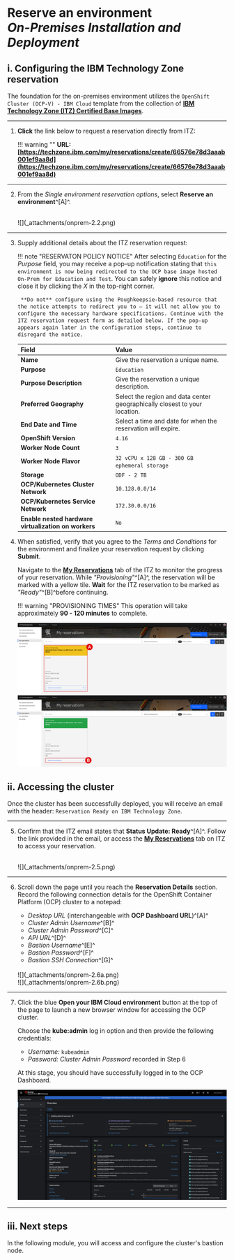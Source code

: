 # **Reserve an environment**</br>*On-Premises Installation and Deployment*

## **i. Configuring the IBM Technology Zone reservation**

The foundation for the on-premises environment utilizes the `OpenShift Cluster (OCP-V) - IBM Cloud` template from the collection of <a href="https://techzone.ibm.com/collection/tech-zone-certified-base-images/journey-vmware-on-ibm-cloud-environments" target="_blank">**IBM Technology Zone (ITZ) Certified Base Images**</a>.

---

1. **Click** the link below to request a reservation directly from ITZ:

    !!! warning ""
        **URL:** **[https://techzone.ibm.com/my/reservations/create/66576e78d3aaab001ef9aa8d](https://techzone.ibm.com/my/reservations/create/66576e78d3aaab001ef9aa8d)**

---

2. From the *Single environment reservation options*, select **Reserve an environment**^[A]^.

    </br>
    ![](_attachments/onprem-2.2.png)

---

3. Supply additional details about the ITZ reservation request:

    !!! note "RESERVATON POLICY NOTICE"
        After selecting `Education` for the *Purpose* field, you may receive a pop-up notification stating that `this environment is now being redirected to the OCP base image hosted On-Prem for Education and Test`. You can safely **ignore** this notice and close it by clicking the *X* in the top-right corner.
        
        **Do not** configure using the Poughkeepsie-based resource that the notice attempts to redirect you to — it will not allow you to configure the necessary hardware specifications. Continue with the ITZ reservation request form as detailed below. If the pop-up appears again later in the configuration steps, continue to disregard the notice.

    | Field | Value |
    | - | - |
    | **Name** | Give the reservation a unique name. |
    | **Purpose** | `Education` |
    | **Purpose Description** | Give the reservation a unique description. |
    | **Preferred Geography** | Select the region and data center geographically closest to your location. |
    | **End Date and Time** | Select a time and date for when the reservation will expire. |
    | **OpenShift Version** | `4.16` |
    | **Worker Node Count** | `3` |
    | **Worker Node Flavor** | `32 vCPU x 128 GB - 300 GB ephemeral storage` |
    | **Storage** | `ODF - 2 TB` |
    | **OCP/Kubernetes Cluster Network** | `10.128.0.0/14` |
    | **OCP/Kubernetes Service Network** | `172.30.0.0/16` |
    | **Enable nested hardware virtualization on workers** | `No` |

4. When satisfied, verify that you agree to the *Terms and Conditions* for the environment and finalize your reservation request by clicking **Submit**.

    Navigate to the **<a href="https://techzone.ibm.com/my/reservations" target="_blank">My Reservations</a>** tab of the ITZ to monitor the progress of your reservation. While *"Provisioning"*^[A]^, the reservation will be marked with a yellow tile. **Wait** for the ITZ reservation to be marked as *"Ready"*^[B]^before continuing.

    !!! warning "PROVISIONING TIMES"
        This operation will take approximately **90 - 120 minutes** to complete.
        
    ![](_attachments/onprem-2.4a.png)
    </br>
    ![](_attachments/onprem-2.4b.png)


## **ii. Accessing the cluster**

Once the cluster has been successfully deployed, you will receive an email with the header: `Reservation Ready on IBM Technology Zone`. 

---

5. Confirm that the ITZ email states that **Status Update: Ready**^[A]^. Follow the link provided in the email, or access the **<a href="https://techzone.ibm.com/my/reservations" target="_blank">My Reservations</a>** tab on ITZ to access your reservation.

    </br>
    ![](_attachments/onprem-2.5.png)

---

6. Scroll down the page until you reach the **Reservation Details** section. Record the following connection details for the OpenShift Container Platform (OCP) cluster to a notepad:

    - *Desktop URL* (interchangeable with **OCP Dashboard URL**)^[A]^
    - *Cluster Admin Username*^[B]^
    - *Cluster Admin Password*^[C]^
    - *API URL*^[D]^
    - *Bastion Username*^[E]^
    - *Bastion Password*^[F]^
    - *Bastion SSH Connection*^[G]^

    </br>
    ![](_attachments/onprem-2.6a.png)
    </br>
    ![](_attachments/onprem-2.6b.png)

---

7. Click the blue **Open your IBM Cloud environment** button at the top of the page to launch a new browser window for accessing the OCP cluster.

    Choose the **kube:admin** log in option and then provide the following credentials:

    - *Username:* `kubeadmin`
    - *Password:* *Cluster Admin Password* recorded in Step 6

    At this stage, you should have successfully logged in to the OCP Dashboard.

    ![](_attachments/onprem-2.7.png)
---

## **iii. Next steps**

In the following module, you will access and configure the cluster's bastion node.